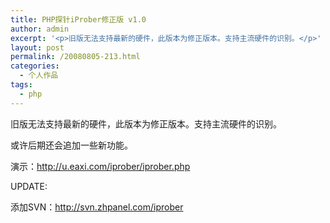 ```yaml
---
title: PHP探针iProber修正版 v1.0
author: admin
excerpt: '<p>旧版无法支持最新的硬件，此版本为修正版本。支持主流硬件的识别。</p>'
layout: post
permalink: /20080805-213.html
categories:
  - 个人作品
tags:
  - php
---
```

旧版无法支持最新的硬件，此版本为修正版本。支持主流硬件的识别。

或许后期还会追加一些新功能。

演示：<http://u.eaxi.com/iprober/iprober.php>

UPDATE:

添加SVN：http://svn.zhpanel.com/iprober